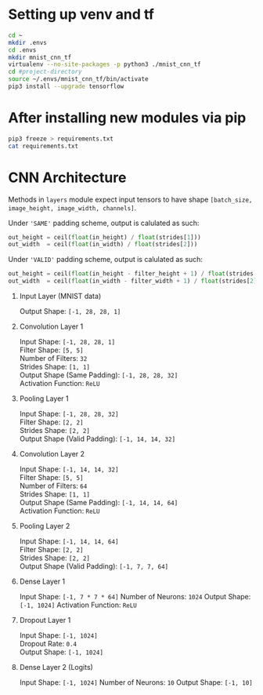 # Setting up venv and tf

```bash
cd ~
mkdir .envs
cd .envs
mkdir mnist_cnn_tf
virtualenv --no-site-packages -p python3 ./mnist_cnn_tf
cd #project-directory
source ~/.envs/mnist_cnn_tf/bin/activate
pip3 install --upgrade tensorflow
```

# After installing new modules via pip
```bash
pip3 freeze > requirements.txt
cat requirements.txt
```

# CNN Architecture

Methods in `layers` module expect input tensors to have shape `[batch_size, image_height, image_width, channels]`.

Under `'SAME'` padding scheme, output is calulated as such:
```python
out_height = ceil(float(in_height) / float(strides[1]))
out_width  = ceil(float(in_width) / float(strides[2]))
```

Under `'VALID'` padding scheme, output is calulated as such:
```python
out_height = ceil(float(in_height - filter_height + 1) / float(strides[1]))
out_width  = ceil(float(in_width - filter_width + 1) / float(strides[2]))
```

1. Input Layer (MNIST data)

    Output Shape: `[-1, 28, 28, 1]`

2. Convolution Layer 1

    Input Shape: `[-1, 28, 28, 1]`  
    Filter Shape: `[5, 5]`  
    Number of Filters: `32`  
    Strides Shape: `[1, 1]`  
    Output Shape (Same Padding): `[-1, 28, 28, 32]`  
    Activation Function: `ReLU`

3. Pooling Layer 1

    Input Shape: `[-1, 28, 28, 32]`  
    Filter Shape: `[2, 2]`  
    Strides Shape: `[2, 2]`  
    Output Shape (Valid Padding): `[-1, 14, 14, 32]`

4. Convolution Layer 2

    Input Shape: `[-1, 14, 14, 32]`  
    Filter Shape: `[5, 5]`  
    Number of Filters: `64`  
    Strides Shape: `[1, 1]`  
    Output Shape (Same Padding): `[-1, 14, 14, 64]`  
    Activation Function: `ReLU`

5. Pooling Layer 2

    Input Shape: `[-1, 14, 14, 64]`  
    Filter Shape: `[2, 2]`  
    Strides Shape: `[2, 2]`  
    Output Shape (Valid Padding): `[-1, 7, 7, 64]`

6. Dense Layer 1

    Input Shape: `[-1, 7 * 7 * 64]`
    Number of Neurons: `1024`
    Output Shape: `[-1, 1024]`
    Activation Function: `ReLU`  

7. Dropout Layer 1

    Input Shape: `[-1, 1024]`  
    Dropout Rate: `0.4`  
    Output Shape: `[-1, 1024]`   

8. Dense Layer 2 (Logits)

    Input Shape: `[-1, 1024]`
    Number of Neurons: `10`
    Output Shape: `[-1, 10]`  